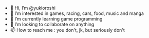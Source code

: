 - 👋 Hi, I’m @yukioroshi
- 👀 I’m interested in games, racing, cars, food, music and manga
- 🌱 I’m currently learning game programming
- 💞️ I’m looking to collaborate on anything
- 📫 How to reach me : you don't, jk, but seriously don't

<!---
yukioroshi/yukioroshi is a ✨ special ✨ repository because its `README.md` (this file) appears on your GitHub profile.
You can click the Preview link to take a look at your changes.
--->
